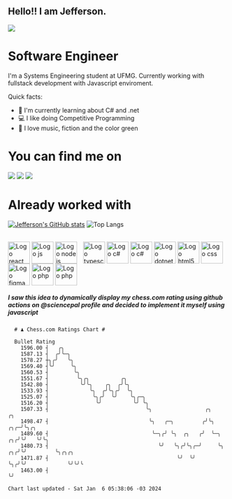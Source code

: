 ## Hello!! I am Jefferson.
![](https://komarev.com/ghpvc/?username=Jefferson13t&label=Profile%20Visits&color=blue&style=for-the-badge)

# Software Engineer
I'm a Systems Engineering student at UFMG. Currently working with fullstack development with Javascript enviroment.

<div>
Quick facts:
  <ul>
<li>🚀 I'm currently learning about C# and .net</li>
<li>💻 I like doing Competitive Programming</li>
<li>💚 I love music, fiction and the color green</li>
    </ul>
</div>

# You can find me on
<div>
  <a href="https://www.linkedin.com/in/jefferson-souuza" target="_blank"><img src="https://img.shields.io/badge/-LinkedIn-%230077B5?style=for-the-badge&logo=linkedin&logoColor=white" target="_blank"></a> 
    <a href = "mailto:jefersonpereira1331@gmail.com"><img loading="lazy" src="https://img.shields.io/badge/Gmail-D14836?style=for-the-badge&logo=gmail&logoColor=white" target="_blank"></a>
  <a href="https://instagram.com/jeffpsou" target="_blank"><img src="https://img.shields.io/badge/-Instagram-%23E4405F?style=for-the-badge&logo=instagram&logoColor=white" target="_blank"></a>
</div>

# Already worked with
[![Jefferson's GitHub stats](https://github-readme-stats.vercel.app/api?username=jefferson13t&show_icons=true&theme=gotham&rank_icon=github&layout=compact)](https://github.com/anuraghazra/github-readme-stats)
![Top Langs](https://github-readme-stats.vercel.app/api/top-langs/?username=jefferson13t&size_weight=0.5&count_weight=0.5&theme=gotham&layout=compact)

<div style="display: inline_block"><br>
  <img alt="Logo react" align="center" style="height:50px" src="https://cdn.jsdelivr.net/gh/devicons/devicon/icons/react/react-original.svg" />
  <img alt="Logo js" align="center" style="height:50px" src="https://cdn.jsdelivr.net/gh/devicons/devicon/icons/javascript/javascript-original.svg" />
  <img alt="Logo node js" align="center" style="height:50px; margin-right: 10px" src="https://cdn.jsdelivr.net/gh/devicons/devicon/icons/nodejs/nodejs-original.svg" />
  <img alt="Logo typescript" align="center" style="height:50px" src="https://cdn.jsdelivr.net/gh/devicons/devicon/icons/typescript/typescript-original.svg" />
  <img alt="Logo c#" align="center" style="height:50px" src="https://cdn.jsdelivr.net/gh/devicons/devicon/icons/graphql/graphql-plain.svg" />
  <img alt="Logo c#" align="center" style="height:50px" src="https://cdn.jsdelivr.net/gh/devicons/devicon/icons/csharp/csharp-original.svg" />
  <img alt="Logo dotnet" align="center" style="height:50px" src="https://cdn.jsdelivr.net/gh/devicons/devicon/icons/dotnetcore/dotnetcore-original.svg" />
  <img alt="Logo html5" align="center" style="height:50px" src="https://cdn.jsdelivr.net/gh/devicons/devicon/icons/html5/html5-original.svg" />
  <img alt="Logo css" align="center" style="height:50px" src="https://cdn.jsdelivr.net/gh/devicons/devicon/icons/css3/css3-original.svg" />
  <img alt="Logo figma" align="center" style="height:50px" src="https://cdn.jsdelivr.net/gh/devicons/devicon/icons/figma/figma-original.svg" />
  <img alt="Logo php" align="center" style="height:50px" src="https://cdn.jsdelivr.net/gh/devicons/devicon/icons/cplusplus/cplusplus-original.svg" />
  <img alt="Logo php" align="center" style="height:50px" src="https://cdn.jsdelivr.net/gh/devicons/devicon/icons/php/php-original.svg" />
</div>

##### I saw this idea to dynamically display my chess.com rating using github actions on @sciencepal profile and decided to implement it myself using javascript

```
  # ♟︎ Chess.com Ratings Chart #
  
  Bullet Rating
    1596.00 ┤   ╭╮                                                                           
    1587.13 ┤  ╭╯╰─╮                                                                         
    1578.27 ┼╮╭╯   ╰╮                                                                        
    1569.40 ┤╰╯     ╰╮                                                                       
    1560.53 ┤        ╰╮                                                                      
    1551.67 ┤         ╰╮╭╮          ╭╮                                                       
    1542.80 ┤          ╰╯╰╮    ╭╮  ╭╯╰╮                                                      
    1533.93 ┤             ╰╮  ╭╯╰╮╭╯  ╰╮                                                     
    1525.07 ┤              ╰╮╭╯  ╰╯    ╰╮╭─╮                                                 
    1516.20 ┤               ╰╯          ╰╯ ╰╮                                                
    1507.33 ┤                               ╰╮                 ╭╮                ╭╮          
    1498.47 ┤                                ╰╮   ╭─╮         ╭╯╰╮           ╭╮╭─╯╰╮╭╮       
    1489.60 ┤                                 ╰─╮╭╯ ╰╮  ╭╮   ╭╯  ╰─╮      ╭╮╭╯╰╯   ╰╯╰╮      
    1480.73 ┤                                   ╰╯   ╰╮╭╯╰╮╭─╯     ╰╮  ╭╮╭╯╰╯         ╰╮╭╮╭╮ 
    1471.87 ┤                                         ╰╯  ╰╯        ╰╮╭╯╰╯             ╰╯╰╯╰ 
    1463.00 ┤                                                        ╰╯                      

Chart last updated - Sat Jan  6 05:38:06 -03 2024  
  ```
